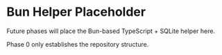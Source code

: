 # Bun Helper Placeholder

Future phases will place the Bun-based TypeScript + SQLite helper here.

Phase 0 only establishes the repository structure.
